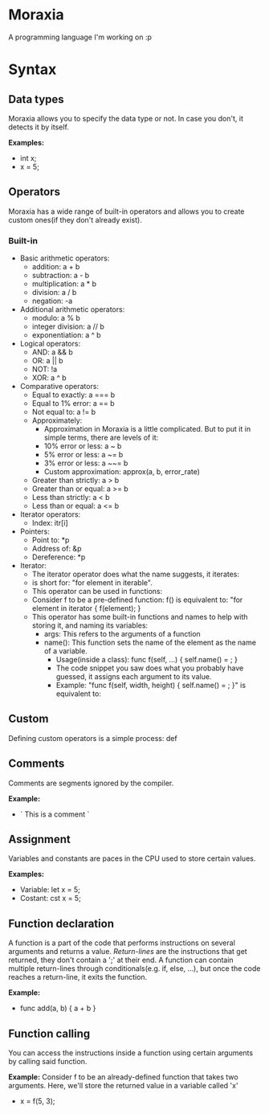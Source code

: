 # Moraxia
A programming language I'm working on :p

# Syntax
## Data types
Moraxia allows you to specify the data type or not. In case you don't, it detects it by itself.

**Examples:**
* int x;
* x = 5;

## Operators
Moraxia has a wide range of built-in operators and allows you to create custom ones(if they don't already exist).

### Built-in
* Basic arithmetic operators:
  * addition: a + b
  * subtraction: a - b
  * multiplication: a * b
  * division: a / b
  * negation: -a
* Additional arithmetic operators:
  * modulo: a % b
  * integer division: a // b
  * exponentiation: a ^ b
* Logical operators:
  * AND: a && b
  * OR: a || b
  * NOT: !a
  * XOR: a ^ b
* Comparative operators:
  * Equal to exactly: a === b
  * Equal to 1% error: a == b
  * Not equal to: a != b
  * Approximately:
    * Approximation in Moraxia is a little complicated. But to put it in simple terms, there are levels of it:
    * 10% error or less: a ~ b
    * 5% error or less: a ~= b
    * 3% error or less: a ~~= b
    * Custom approximation: approx(a, b, error_rate)
  * Greater than strictly: a > b
  * Greater than or equal: a >= b
  * Less than strictly: a < b
  * Less than or equal: a <= b
* Iterator operators:
  * Index: itr\[i\]
* Pointers:
  * Point to: *p
  * Address of: &p
  * Dereference: *p
* Iterator:
  * The iterator operator does what the name suggests, it iterates:
  * <iterable> is short for: "for element in iterable".
  * This operator can be used in functions:
  * Consider f to be a pre-defined function: f(<iterator>) is equivalent to: "for element in iterator { f(element); }
  * This operator has some built-in functions and names to help with storing it, and naming its variables:
    * args: This refers to the arguments of a function
    * name(): This function sets the name of the element as the name of a variable.
      * Usage(inside a class): func f(self, ...) { self.name(<args>) = <args>; }
      * The code snippet you saw does what you probably have guessed, it assigns each argument to its value.
      * Example: "func f(self, width, height) { self.name(<args>) = <args>; }" is equivalent to: 

## Custom
Defining custom operators is a simple process:
def 
## Comments
Comments are segments ignored by the compiler.

**Example:**
* \` This is a comment \`

## Assignment
Variables and constants are paces in the CPU used to store certain values.

**Examples:**
* Variable: let x = 5;
* Costant: cst x = 5;

## Function declaration
A function is a part of the code that performs instructions on several arguments and returns a value.
*Return-lines* are the instructions that get returned, they don't contain a ';' at their end.
A function can contain multiple return-lines through conditionals(e.g. if, else, ...), but once the code reaches a return-line, it exits the function.

**Example:**
* func add(a, b) { a + b }

## Function calling
You can access the instructions inside a function using certain arguments by calling said function.

**Example:**
Consider f to be an already-defined function that takes two arguments. Here, we'll store the returned value in a variable called 'x'
* x = f(5, 3);
